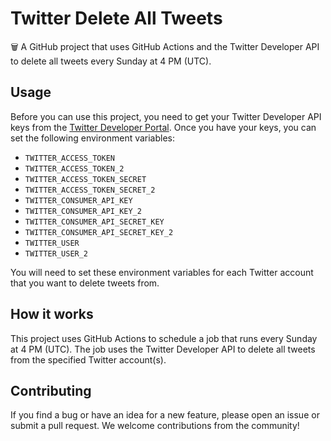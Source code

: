 # Twitter Delete All Tweets

🗑️ A GitHub project that uses GitHub Actions and the Twitter Developer API to delete all tweets every Sunday at 4 PM (UTC).

## Usage

Before you can use this project, you need to get your Twitter Developer API keys from the [Twitter Developer Portal](https://developer.twitter.com/en/portal/dashboard). Once you have your keys, you can set the following environment variables:

- `TWITTER_ACCESS_TOKEN`
- `TWITTER_ACCESS_TOKEN_2`
- `TWITTER_ACCESS_TOKEN_SECRET`
- `TWITTER_ACCESS_TOKEN_SECRET_2`
- `TWITTER_CONSUMER_API_KEY`
- `TWITTER_CONSUMER_API_KEY_2`
- `TWITTER_CONSUMER_API_SECRET_KEY`
- `TWITTER_CONSUMER_API_SECRET_KEY_2`
- `TWITTER_USER`
- `TWITTER_USER_2`

You will need to set these environment variables for each Twitter account that you want to delete tweets from.

## How it works

This project uses GitHub Actions to schedule a job that runs every Sunday at 4 PM (UTC). The job uses the Twitter Developer API to delete all tweets from the specified Twitter account(s).

## Contributing

If you find a bug or have an idea for a new feature, please open an issue or submit a pull request. We welcome contributions from the community!
